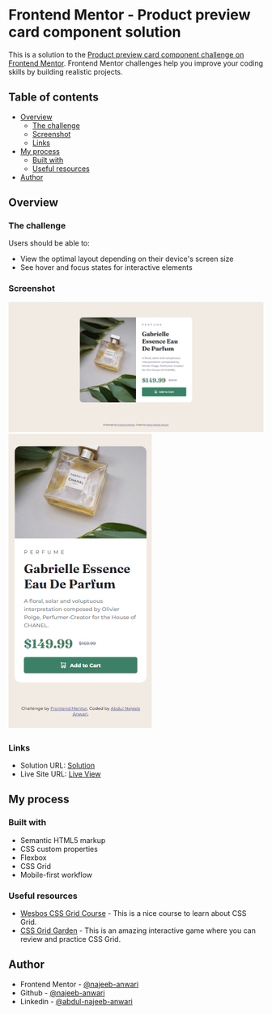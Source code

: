 # Frontend Mentor - Product preview card component solution

This is a solution to the [Product preview card component challenge on Frontend Mentor](https://www.frontendmentor.io/challenges/product-preview-card-component-GO7UmttRfa). Frontend Mentor challenges help you improve your coding skills by building realistic projects. 

## Table of contents

- [Overview](#overview)
  - [The challenge](#the-challenge)
  - [Screenshot](#screenshot)
  - [Links](#links)
- [My process](#my-process)
  - [Built with](#built-with)
  - [Useful resources](#useful-resources)
- [Author](#author)

## Overview

### The challenge

Users should be able to:

- View the optimal layout depending on their device's screen size
- See hover and focus states for interactive elements

### Screenshot

![](./screenshots/desktop-design.png)
![](./screenshots/mobile-design.png)

### Links

- Solution URL: [Solution](https://github.com/najeeb-anwari/product-preview-card-component-using-grid)
- Live Site URL: [Live View](https://najeeb-anwari.github.io/product-preview-card-component-using-grid/)

## My process

### Built with

- Semantic HTML5 markup
- CSS custom properties
- Flexbox
- CSS Grid
- Mobile-first workflow

### Useful resources

- [Wesbos CSS Grid Course](https://www.youtube.com/playlist?list=PLu8EoSxDXHP5CIFvt9-ze3IngcdAc2xKG) - This is a nice course to learn about CSS Grid.
- [CSS Grid Garden](https://cssgridgarden.com/) - This is an amazing interactive game where you can review and practice CSS Grid. 

## Author

- Frontend Mentor - [@najeeb-anwari](https://www.frontendmentor.io/profile/najeeb-anwari)
- Github - [@najeeb-anwari](https://github.com/najeeb-anwari)
- Linkedin - [@abdul-najeeb-anwari](https://www.linkedin.com/in/abdul-najeeb-anwari/)